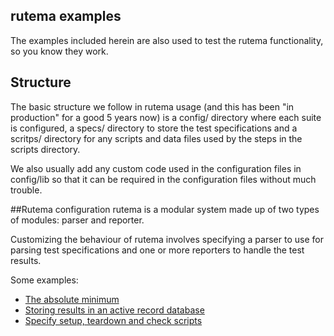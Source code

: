 ## rutema examples
The examples included herein are also used to test the rutema functionality, so you know they work.

## Structure
The basic structure we follow in rutema usage (and this has been "in production" for a good 5 years now) is a config/ directory where each suite is configured, a specs/ directory to store the test specifications and a scritps/ directory for any scripts and data files used by the steps in the scripts directory. 

We also usually add any custom code used in the configuration files in config/lib so that it can be required in the configuration files without much trouble.

##Rutema configuration
rutema is a modular system made up of two types of modules: parser and reporter.

Customizing the behaviour of rutema involves specifying a parser to use for parsing test specifications and one or more reporters to handle the test results.

Some examples:
 * [The absolute minimum](https://github.com/damphyr/rutema/blob/master/examples/config/minimal.rutema)
 * [Storing results in an active record database](https://github.com/damphyr/rutema/blob/master/examples/config/database.rutema)
 * [Specify setup, teardown and check scripts](https://github.com/damphyr/rutema/blob/master/examples/config/full.rutema)
